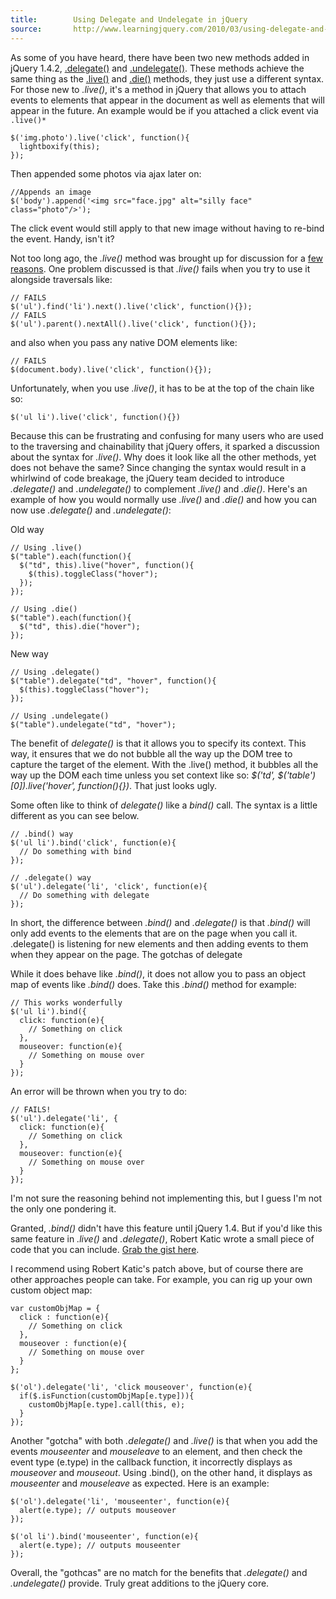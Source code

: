 ```yaml
---
title:        Using Delegate and Undelegate in jQuery
source:       http://www.learningjquery.com/2010/03/using-delegate-and-undelegate-in-jquery-1-4-2
---
```


As some of you have heard, there have been two new methods added in jQuery 1.4.2, [.delegate()](http://api.jquery.com/delegate/) and [.undelegate()](http://api.jquery.com/undelegate/). These methods achieve the same thing as the [.live()](http://api.jquery.com/live/) and [.die()](http://api.jquery.com/die/) methods, they just use a different syntax. For those new to *.live()*, it's a method in jQuery that allows you to attach events to elements that appear in the document as well as elements that will appear in the future. An example would be if you attached a click event via `.live()*`

```
$('img.photo').live('click', function(){
  lightboxify(this);
});
```

Then appended some photos via ajax later on:

```
//Appends an image
$('body').append('<img src="face.jpg" alt="silly face" class="photo"/>');
```

The click event would still apply to that new image without having to re-bind the event. Handy, isn't it?

Not too long ago, the *.live()* method was brought up for discussion for a [few](http://forum.jquery.com/topic/jquery-live-jquery-fn-live-discussion) [reasons](http://paulirish.com/2010/on-jquery-live/). One problem discussed is that *.live()* fails when you try to use it alongside traversals like:

```
// FAILS
$('ul').find('li').next().live('click', function(){});
// FAILS
$('ul').parent().nextAll().live('click', function(){});
```

and also when you pass any native DOM elements like:

```
// FAILS
$(document.body).live('click', function(){});
```

Unfortunately, when you use *.live()*, it has to be at the top of the chain like so:

```
$('ul li').live('click', function(){})
```

Because this can be frustrating and confusing for many users who are used to the traversing and chainability that jQuery offers, it sparked a discussion about the syntax for *.live()*. Why does it look like all the other methods, yet does not behave the same? Since changing the syntax would result in a whirlwind of code breakage, the jQuery team decided to introduce *.delegate()* and *.undelegate()* to complement *.live()* and *.die()*. Here's an example of how you would normally use *.live()* and *.die()* and how you can now use *.delegate()* and *.undelegate()*:

Old way

```
// Using .live()
$("table").each(function(){
  $("td", this).live("hover", function(){
    $(this).toggleClass("hover");
  });
});

// Using .die()
$("table").each(function(){
  $("td", this).die("hover");
});
```

New way

```
// Using .delegate()
$("table").delegate("td", "hover", function(){
  $(this).toggleClass("hover");
});

// Using .undelegate()
$("table").undelegate("td", "hover");
```

The benefit of *delegate()* is that it allows you to specify its context. This way, it ensures that we do not bubble all the way up the DOM tree to capture the target of the element. With the .live() method, it bubbles all the way up the DOM each time unless you set context like so: *$('td', $('table')[0]).live('hover', function(){})*. That just looks ugly.

Some often like to think of *delegate()* like a *bind()* call. The syntax is a little different as you can see below.

```
// .bind() way
$('ul li').bind('click', function(e){
  // Do something with bind
});

// .delegate() way
$('ul').delegate('li', 'click', function(e){
  // Do something with delegate
});
```


In short, the difference between *.bind()* and *.delegate()* is that *.bind()* will only add events to the elements that are on the page when you call it. .delegate() is listening for new elements and then adding events to them when they appear on the page.
The gotchas of delegate

While it does behave like *.bind()*, it does not allow you to pass an object map of events like *.bind()* does. Take this *.bind()* method for example:

```
// This works wonderfully
$('ul li').bind({
  click: function(e){
    // Something on click
  },
  mouseover: function(e){
    // Something on mouse over
  }
});
```

An error will be thrown when you try to do:

```
// FAILS!
$('ul').delegate('li', {
  click: function(e){
    // Something on click
  },
  mouseover: function(e){
    // Something on mouse over
  }
});
```

I'm not sure the reasoning behind not implementing this, but I guess I'm not the only one pondering it.

Granted, *.bind()* didn't have this feature until jQuery 1.4. But if you'd like this same feature in *.live()* and *.delegate()*, Robert Katic wrote a small piece of code that you can include. [Grab the gist here](http://gist.github.com/310747).

I recommend using Robert Katic's patch above, but of course there are other approaches people can take. For example, you can rig up your own custom object map:

```
var customObjMap = {
  click : function(e){
    // Something on click
  },
  mouseover : function(e){
    // Something on mouse over
  }
};

$('ol').delegate('li', 'click mouseover', function(e){
  if($.isFunction(customObjMap[e.type])){
    customObjMap[e.type].call(this, e);
  }
});
```

Another "gotcha" with both *.delegate()* and *.live()* is that when you add the events *mouseenter* and *mouseleave* to an element, and then check the event type (e.type) in the callback function, it incorrectly displays as *mouseover* and *mouseout*. Using .bind(), on the other hand, it displays as *mouseenter* and *mouseleave* as expected. Here is an example:

```
$('ol').delegate('li', 'mouseenter', function(e){
  alert(e.type); // outputs mouseover
});

$('ol li').bind('mouseenter', function(e){
  alert(e.type); // outputs mouseenter
});
```


Overall, the "gothcas" are no match for the benefits that *.delegate()* and *.undelegate()* provide. Truly great additions to the jQuery core.
